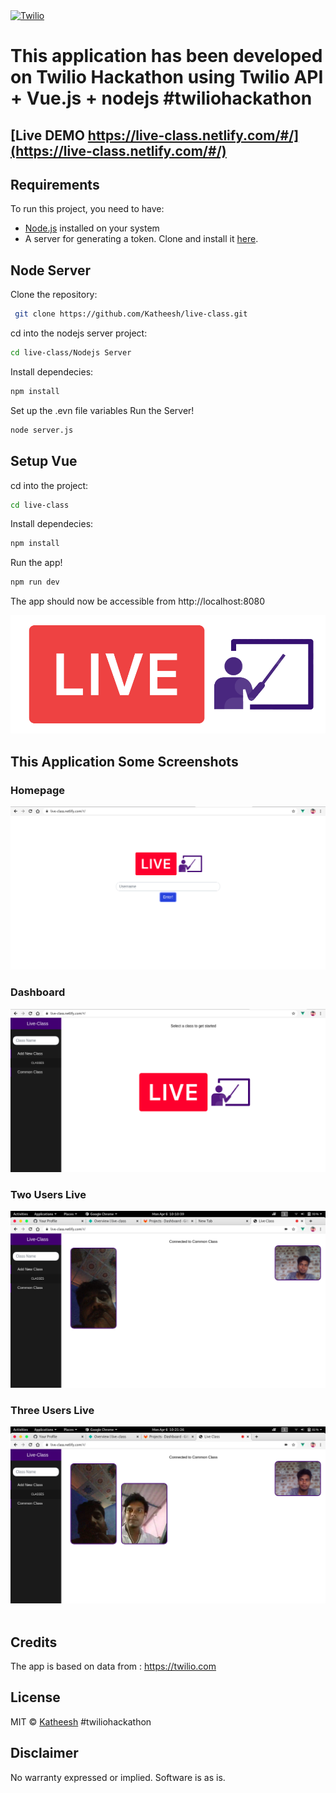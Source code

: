 <a  href="https://www.twilio.com">
<img  src="https://static0.twilio.com/marketing/bundles/marketing/img/logos/wordmark-red.svg"  alt="Twilio"  width="250"  />
</a>

# This application has been developed on Twilio Hackathon using Twilio API + Vue.js + nodejs #twiliohackathon

## [Live DEMO https://live-class.netlify.com/#/](https://live-class.netlify.com/#/) 
   
## Requirements 

To run this project, you need to have:

- [Node.js](https://nodejs.org/) installed on your system
- A server for generating a token. Clone and install it [here](https://github.com/Katheesh/live-class.git).

## Node Server

Clone the repository:

``` bash
 git clone https://github.com/Katheesh/live-class.git
```
cd into the nodejs server project:
``` bash
cd live-class/Nodejs Server
```
Install dependecies:

``` bash
npm install
```
Set up the .evn file variables
Run the Server!

``` bash
node server.js

```
## Setup Vue 

cd into the project:
``` bash
cd live-class
```

Install dependecies:

``` bash
npm install
```

Run the app!

``` bash
npm run dev
```

The app should now be accessible from http://localhost:8080

<p align="center">
	<img src="src/assets/app-logo.png">
</p>


## This Application Some Screenshots

<p align="center">
	<h3>Homepage</h3>
	<img src="screenshots/Screenshot1.png"><br>
	<h3>Dashboard</h3>
	<img src="screenshots/Screenshot2.png"><br>
	<h3>Two Users Live</h3>
	<img src="screenshots/Screenshot3.png"><br>
	<h3>Three Users Live</h3>
	<img src="screenshots/Screenshot4.png"><br><br>
</p>


## Credits

The app is based on data from : https://twilio.com

## License

MIT © [Katheesh](LICENSE) #twiliohackathon

## Disclaimer

No warranty expressed or implied. Software is as is.

[twilio]: https://www.twilio.com
